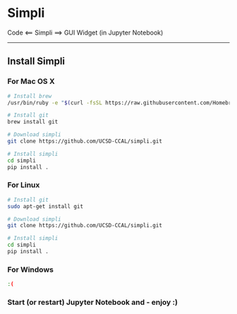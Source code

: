 # Simpli
Code <== Simpli ==> GUI Widget (in Jupyter Notebook)

---
## Install Simpli

### For Mac OS X
```bash
# Install brew
/usr/bin/ruby -e "$(curl -fsSL https://raw.githubusercontent.com/Homebrew/install/master/install)"

# Install git
brew install git

# Download simpli
git clone https://github.com/UCSD-CCAL/simpli.git

# Install simpli
cd simpli
pip install .
```


### For Linux
```bash
# Install git
sudo apt-get install git

# Download simpli
git clone https://github.com/UCSD-CCAL/simpli.git

# Install simpli
cd simpli
pip install .
```

### For Windows
```bash
:(
```

### Start (or restart) Jupyter Notebook and - enjoy __:)__
